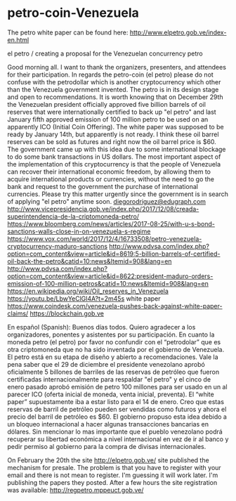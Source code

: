 # petro-coin-Venezuela
The petro white paper can be found here: http://www.elpetro.gob.ve/index-en.html

el petro / creating a proposal for the Venezuelan concurrency  petro

Good morning all.
I want to thank the organizers, presenters, and attendees for their participation.  In regards the petro-coin (el petro) please do not confuse with the petrodollar which is another cryptocurrency which other than the Venezuela government invented.  The petro is in its design stage and open to recommendations. It is worth knowing that on December 29th the Venezuelan president officially approved five billion barrels of oil reserves that were internationally certified to back up "el petro" and last January fifth approved emission of 100 million petro to be used on an apparently ICO (Initial Coin Offering). The white paper was supposed to be ready by January 14th, but apparently is not ready. I think these oil barrel reserves can be sold as futures and right now the oil barrel price is $60. The government came up with this idea due to some international blockage to do some bank transactions in US dollars. The most important aspect of the implementation of this cryptocurrency is that the people of Venezuela can recover their international economic freedom, by allowing them to acquire international products or currencies, without the need to go the bank and request to the government the purchase of international currencies.
Please try this matter urgently since the government is in search of applying "el petro" anytime soon.
diegorodriguez@edugraph.com
http://www.vicepresidencia.gob.ve/index.php/2017/12/08/creada-superintendencia-de-la-criptomoneda-petro/
https://www.bloomberg.com/news/articles/2017-08-25/with-u-s-bond-sanctions-walls-close-in-on-venezuela-s-regime
https://www.vox.com/world/2017/12/4/16733508/petro-venezuela-cryptocurrency-maduro-sanctions
http://www.pdvsa.com/index.php?option=com_content&view=article&id=8619:5-billion-barrels-of-certified-oil-back-the-petro&catid=10:news&Itemid=908&lang=en
http://www.pdvsa.com/index.php?option=com_content&view=article&id=8622:president-maduro-orders-emission-of-100-million-petros&catid=10:news&Itemid=908&lang=en
https://en.wikipedia.org/wiki/Oil_reserves_in_Venezuela
https://youtu.be/LbwYeClGl4A?t=2m45s white paper
https://www.coindesk.com/venezuela-pushes-back-against-white-paper-claims/
https://blockchain.gob.ve

En español (Spanish):
Buenos días todos. Quiero agradecer a los organizadores, ponentes y asistentes por su participación. En cuanto la moneda petro (el petro) por favor no confundir con el “petrodolar” que es otra criptomoneda que no ha sido inventada por el gobierno de Venezuela. El petro está en su etapa de diseño y abierto a recomendaciones. Vale la pena saber que el 29 de diciembre el presidente venezolano aprobó oficialmente 5 billones de barriles de las reservas de petróleo que fueron certificadas internacionalmente para respaldar "el petro" y el cinco de enero pasado aprobó emisión de petro 100 millones para ser usado en un al parecer ICO (oferta inicial de moneda, venta inicial, preventa). El “white paper” supuestamente iba a estar listo para el 14 de enero. Creo que estas reservas de barril de petróleo pueden ser vendidas como futuros y ahora el precio del barril de petróleo es $60. El gobierno propuso esta idea debido a un bloqueo internacional a hacer algunas transacciones bancarias en dólares. Sin mencionar lo mas importante que el pueblo venezolano podrá recuperar su libertad económica a nivel internacional en vez de ir al banco y pedir permiso al gobierno para la compra de divisas internacionales.

On February the 20th the site http://elpetro.gob.ve/  site published the mechanism  for presale. The problem is that you have to register with your email and there is not mean to register. I'm guessing it will work later. I'm publishing the papers they posted. After a few hours the site registration was available: http://regpetro.mppeuct.gob.ve/
